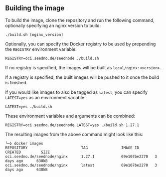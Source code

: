 ## Building the image

To build the image, clone the repository and run the following command, optionally specifying an nginx version to build:

`./build.sh [nginx_version]`

Optionally, you can specify the Docker registry to be used by prepending the `REGISTRY` environment variable:

`REGISTRY=oci.seedno.de/seednode ./build.sh`

If no registry is specified, the images will be built as `local/nginx:<version>`.

If a registry is specified, the built images will be pushed to it once the build is finished.

If you would like images to also be tagged as `latest`, you can specify `LATEST=yes` as an environment variable:

`LATEST=yes ./build.sh`

These environment variables and arguments can be combined:

`REGISTRY=oci.seedno.de/seednode LATEST=yes ./build.sh 1.27.1`

The resulting images from the above command might look like this:

```
╰─❯ docker images
REPOSITORY                        TAG               IMAGE ID       CREATED         SIZE
oci.seedno.de/seednode/nginx      1.27.1            69e107be2270   3 days ago      630kB
oci.seedno.de/seednode/nginx      latest            69e107be2270   3 days ago      630kB
```

